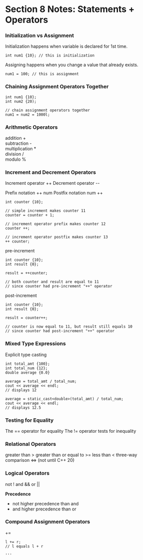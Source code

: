# Section 8 Notes: Statements + Operators

### Initialization vs Assignment

Initialization happens when variable is declared for 1st time. 

``` 
int num1 {10}; // this is initialization
```

Assigning happens when you change a value that already exists.

```
num1 = 100; // this is assignment
```

### Chaining Assignment Operators Together

```
int num1 {10};
int num2 {20);

// chain assignment operators together
num1 = num2 = 1000l;
```

### Arithmetic Operators

addition + <br>
subtraction - <br>
multiplication * <br>
division / <br>
modulo % <br>

### Increment and Decrement Operators

Increment operator ++
Decrement operator --

Prefix notation ++ num
Postfix notation num ++ 

```
int counter {10};

// simple increment makes counter 11
counter = counter + 1;

// increment operator prefix makes counter 12
counter ++;

// increment operator postfix makes counter 13
++ counter;
```

pre-increment
```
int counter {10};
int result {0};

result = ++counter;

// both counter and result are equal to 11
// since counter had pre-increment "++" operator
```

post-increment
```
int counter {10};
int result {0};

result = counter++;

// counter is now equal to 11, but result still equals 10
// since counter had post-increment "++" operator
```

### Mixed Type Expressions


Explicit type casting

``` 
int total_amt {100};
int total_num {12};
double average {0.0}

average = total_amt / total_num;
cout << average << endl;
// displays 12

average = static_cast<double>(total_amt) / total_num;
cout << average << endl;
// displays 12.5
```

### Testing for Equality

The == operator for equality
The != operator tests for inequality 

### Relational Operators

greater than >
greater than or equal to >=
less than <
three-way comparison <=> (not until C++ 20)

### Logical Operators

not !
and &&
or ||

**Precedence**
* not higher precedence than and
* and higher precedence than or

### Compound Assignment Operators

\+=
```
l += r;
// l equals l + r

'''
